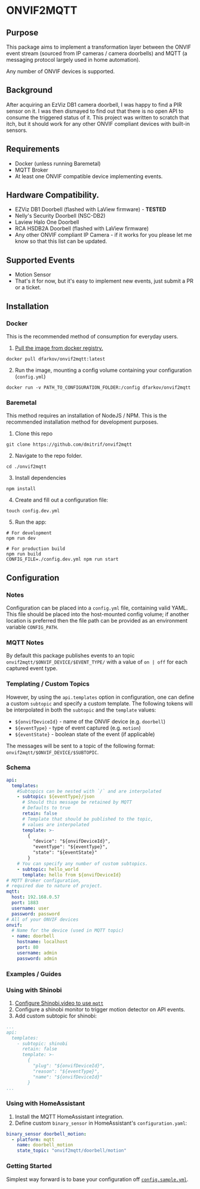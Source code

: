 # ONVIF2MQTT

## Purpose

This package aims to implement a transformation layer between the ONVIF event stream (sourced from IP cameras / camera doorbells) and MQTT (a messaging protocol largely used in home automation). 

Any number of ONVIF devices is supported.

## Background

After acquiring an EzViz DB1 camera doorbell, I was happy to find a PIR sensor on it. I was then dismayed to find out that there is no open API to consume the triggered status of it. This project was written to scratch that itch, but it should work for any other ONVIF compliant devices with built-in sensors.

## Requirements
- Docker (unless running Baremetal)
- MQTT Broker
- At least one ONVIF compatible device implementing events.

## Hardware Compatibility.
- EZViz DB1 Doorbell (flashed with LaView firmware) - **TESTED**
- Nelly's Security Doorbell (NSC-DB2)
- Laview Halo One Doorbell
- RCA HSDB2A Doorbell (flashed with LaView firmware)
- Any other ONVIF compliant IP Camera - if it works for you please let me know so that this list can be updated.

## Supported Events
- Motion Sensor
- That's it for now, but it's easy to implement new events, just submit a PR or a ticket.

## Installation

### Docker
This is the recommended method of consumption for everyday users.
1. [Pull the image from docker registry.](https://hub.docker.com/r/dfarkov/onvif2mqtt) 
```
docker pull dfarkov/onvif2mqtt:latest
```
2. Run the image, mounting a config volume containing your configuration (`config.yml`)
```
docker run -v PATH_TO_CONFIGURATION_FOLDER:/config dfarkov/onvif2mqtt
```

### Baremetal
This method requires an installation of NodeJS / NPM. This is the recommended installation method for development purposes.

1. Clone this repo
```
git clone https://github.com/dmitrif/onvif2mqtt
```
2. Navigate to the repo folder.
```
cd ./onvif2mqtt
```
3. Install dependencies
```
npm install
```
4. Create and fill out a configuration file:
```
touch config.dev.yml
```
5. Run the app:
```
# For development
npm run dev

# For production build
npm run build
CONFIG_FILE=./config.dev.yml npm run start
```

## Configuration

### Notes

Configuration can be placed into a `config.yml` file, containing valid YAML. This file should be placed into the host-mounted config volume; if another location is preferred then the file path can be provided as an environment variable `CONFIG_PATH`.

### MQTT Notes

By default this package publishes events to an topic `onvif2mqtt/$ONVIF_DEVICE/$EVENT_TYPE/` with a value of `on | off` for each captured event type. 

### Templating / Custom Topics

However, by using the `api.templates` option in configuration, one can define a custom `subtopic` and specify a custom template. The following tokens will be interpolated in both the `subtopic` and the `template` values:

- `${onvifDeviceId}` - name of the ONVIF device (e.g. `doorbell`)
- `${eventType}` - type of event captured (e.g. `motion`)
- `${eventState}` - boolean state of the event (if applicable)

The messages will be sent to a topic of the following format: `onvif2mqtt/$ONVIF_DEVICE/$SUBTOPIC`.

### Schema

```yaml
api:
  templates:
    #Subtopics can be nested with `/` and are interpolated
    - subtopic: ${eventType}/json 
      # Should this message be retained by MQTT
      # Defaults to true
      retain: false
      # Template that should be published to the topic, 
      # values are interpolated
      template: >- 
        { 
          "device": "${onvifDeviceId}", 
          "eventType": "${eventType}", 
          "state": "${eventState}" 
        }
    # You can specify any number of custom subtopics.
    - subtopic: hello_world
      template: hello from ${onvifDeviceId}
# MQTT Broker configuration, 
# required due to nature of project.
mqtt:
  host: 192.168.0.57
  port: 1883
  username: user
  password: password
# All of your ONVIF devices
onvif:
  # Name for the device (used in MQTT topic)
  - name: doorbell
    hostname: localhost
    port: 80
    username: admin
    password: admin
```

### Examples / Guides

### Using with Shinobi

1. [Configure Shinobi.video to use `mqtt`](https://hub.shinobi.video/articles/view/xEMps3O4y4VEaYk)
2. Configure a shinobi monitor to trigger motion detector on API events.
3. Add custom subtopic for shinobi:
```yaml
...
api:
  templates:
    - subtopic: shinobi
      retain: false
      template: >-
        { 
          "plug": "${onvifDeviceId}", 
          "reason": "${eventType}", 
          "name": "${onvifDeviceId}" 
        }
...
```

### Using with HomeAssistant
1. Install the MQTT HomeAssistant integration.
2. Define custom `binary_sensor` in HomeAssistant's `configuration.yaml`:
```yaml
binary_sensor doorbell_motion:
  - platform: mqtt
    name: doorbell_motion
    state_topic: "onvif2mqtt/doorbell/motion"
```

### Getting  Started
Simplest way forward is to base your configuration off [`config.sample.yml`](https://github.com/dmitrif/onvif2mqtt/blob/master/config.sample.yml).
